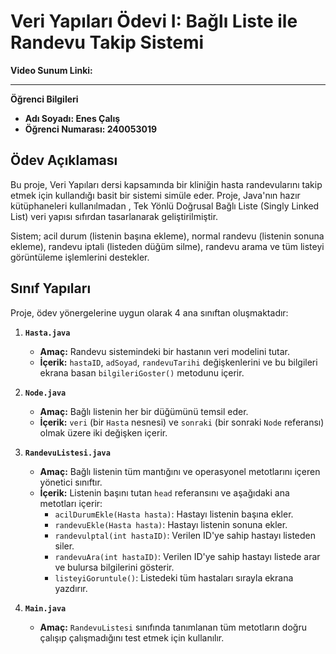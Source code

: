 # Veri Yapıları Ödevi I: Bağlı Liste ile Randevu Takip Sistemi

**Video Sunum Linki:** 

---

**Öğrenci Bilgileri**
* **Adı Soyadı: Enes Çalış** 
* **Öğrenci Numarası: 240053019** 

## Ödev Açıklaması

Bu proje, Veri Yapıları dersi kapsamında bir kliniğin hasta randevularını takip etmek için kullandığı basit bir sistemi  simüle eder. Proje, Java'nın hazır kütüphaneleri kullanılmadan , Tek Yönlü Doğrusal Bağlı Liste (Singly Linked List) veri yapısı sıfırdan tasarlanarak  geliştirilmiştir.

Sistem; acil durum (listenin başına ekleme), normal randevu (listenin sonuna ekleme), randevu iptali (listeden düğüm silme), randevu arama ve tüm listeyi görüntüleme işlemlerini destekler.

## Sınıf Yapıları 

Proje, ödev yönergelerine uygun olarak 4 ana sınıftan oluşmaktadır:

1.  **`Hasta.java`**
    * **Amaç:** Randevu sistemindeki bir hastanın veri modelini tutar.
    * **İçerik:** `hastaID`, `adSoyad`, `randevuTarihi` değişkenlerini ve bu bilgileri ekrana basan `bilgileriGoster()` metodunu içerir.

2.  **`Node.java`**
    * **Amaç:** Bağlı listenin her bir düğümünü temsil eder.
    * **İçerik:** `veri` (bir `Hasta` nesnesi) ve `sonraki` (bir sonraki `Node` referansı) olmak üzere iki değişken içerir.

3.  **`RandevuListesi.java`**
    * **Amaç:** Bağlı listenin tüm mantığını ve operasyonel metotlarını içeren yönetici sınıftır.
    * **İçerik:** Listenin başını tutan `head` referansını ve aşağıdaki ana metotları içerir:
        * `acilDurumEkle(Hasta hasta)`: Hastayı listenin başına ekler.
        * `randevuEkle(Hasta hasta)`: Hastayı listenin sonuna ekler.
        * `randevulptal(int hastaID)`: Verilen ID'ye sahip hastayı listeden siler.
        * `randevuAra(int hastaID)`: Verilen ID'ye sahip hastayı listede arar ve bulursa bilgilerini gösterir.
        * `listeyiGoruntule()`: Listedeki tüm hastaları sırayla ekrana yazdırır.

4.  **`Main.java`**
    * **Amaç:** `RandevuListesi` sınıfında tanımlanan tüm metotların doğru çalışıp çalışmadığını test etmek için kullanılır.